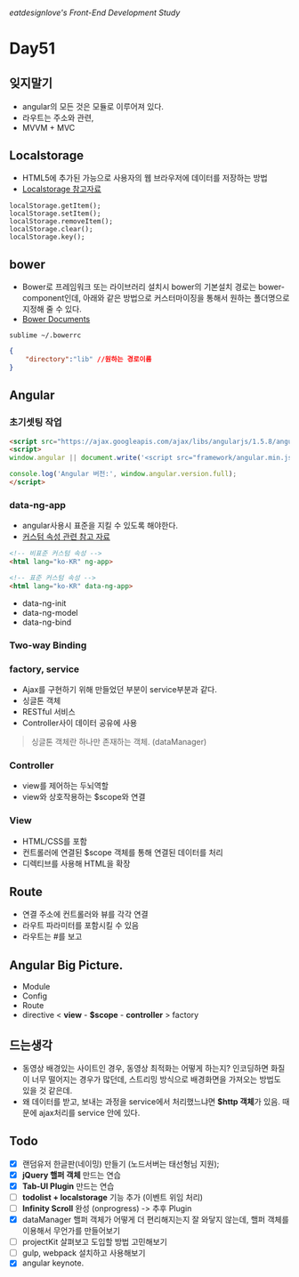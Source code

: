 ###### eatdesignlove's Front-End Development Study

# Day51

## 잊지말기
- angular의 모든 것은 모듈로 이루어져 있다.
- 라우트는 주소와 관련, 
- MVVM + MVC

## Localstorage
- HTML5에 추가된 가능으로 사용자의 웹 브라우저에 데이터를 저장하는 방법
- [Localstorage 참고자료](http://m.mkexdev.net/111)

```
localStorage.getItem();
localStorage.setItem();
localStorage.removeItem();
localStorage.clear();
localStorage.key();
```

## bower

- Bower로 프레임워크 또는 라이브러리 설치시 bower의 기본설치 경로는 bower-component인데, 아래와 같은 방법으로 커스터마이징을 통해서 원하는 폴더명으로 지정해 줄 수 있다.
- [Bower Documents](https://bower.io/docs/config/)

```console.
sublime ~/.bowerrc
```

```json
{
    "directory":"lib" //원하는 경로이름
}
```

## Angular

### 초기셋팅 작업
```html
<script src="https://ajax.googleapis.com/ajax/libs/angularjs/1.5.8/angular.min.js"></script>
<script>
window.angular || document.write('<script src="framework/angular.min.js"><\/script>');

console.log('Angular 버전:', window.angular.version.full); 
</script>
```

### data-ng-app
- angular사용시 표준을 지킬 수 있도록 해야한다.
- [커스텀 속성 관련 참고 자료](http://www.w3schools.com/tags/att_global_data.asp)

```html
<!-- 비표준 커스텀 속성 -->
<html lang="ko-KR" ng-app>

<!-- 표준 커스텀 속성 -->
<html lang="ko-KR" data-ng-app>
```

- data-ng-init
- data-ng-model
- data-ng-bind

### Two-way Binding

### factory, service
- Ajax를 구현하기 위해 만들었던 부분이 service부분과 같다.
- 싱글톤 객체
- RESTful 서비스
- Controller사이 데이터 공유에 사용

>싱글톤 객체란 하나만 존재하는 객체. (dataManager)

### Controller
- view를 제어하는 두뇌역할
- view와 상호작용하는 $scope와 연결

### View
- HTML/CSS를 포함
- 컨트롤러에 연결된 $scope 객체를 통해 연결된 데이터를 처리
- 디렉티브를 사용해 HTML을 확장

## Route
- 연결 주소에 컨트롤러와 뷰를 각각 연결
- 라우트 파라미터를 포함시킬 수 있음
- 라우트는 #를 보고 

## Angular Big Picture.
- Module
- Config
- Route
- directive < **view** - **$scope** - **controller** > factory


## 드는생각
- 동영상 배경있는 사이트인 경우, 동영상 최적화는 어떻게 하는지? 인코딩하면 화질이 너무 떨어지는 경우가 많던데, 스트리밍 방식으로 배경화면을 가져오는 방법도 있을 것 같은데.
- 왜 데이터를 받고, 보내는 과정을 service에서 처리했느냐면 **$http 객체**가 있음. 때문에 ajax처리를 service 안에 있다.


## Todo
- [x] 랜덤유저 한글판(네이밍) 만들기 (노드서버는 태선형님 지원);
- [x] **jQuery 핼퍼 객체** 만드는 연습
- [x] **Tab-UI Plugin** 만드는 연습
- [ ] **todolist + localstorage** 기능 추가 (이벤트 위임 처리)
- [ ] **Infinity Scroll** 완성 (onprogress) -> 추후 Plugin
- [x] dataManager 핼퍼 객체가 어떻게 더 편리해지는지 잘 와닿지 않는데, 핼퍼 객체를 이용해서 무언가를 만들어보기
- [ ] projectKit 살펴보고 도입할 방법 고민해보기
- [ ] gulp, webpack 설치하고 사용해보기
- [x] angular keynote.
